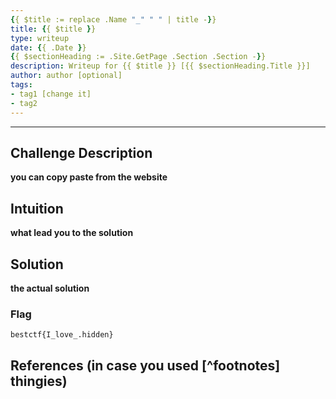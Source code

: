 ```yaml
---
{{ $title := replace .Name "_" " " | title -}}
title: {{ $title }}
type: writeup
date: {{ .Date }}
{{ $sectionHeading := .Site.GetPage .Section .Section -}}
description: Writeup for {{ $title }} [{{ $sectionHeading.Title }}]
author: author [optional]
tags:
- tag1 [change it]
- tag2
---
```

___

## Challenge Description

**you can copy paste from the website**

## Intuition

**what lead you to the solution**

## Solution

**the actual solution**

### Flag

`bestctf{I_love_.hidden}`

## References (in case you used [^footnotes] thingies)